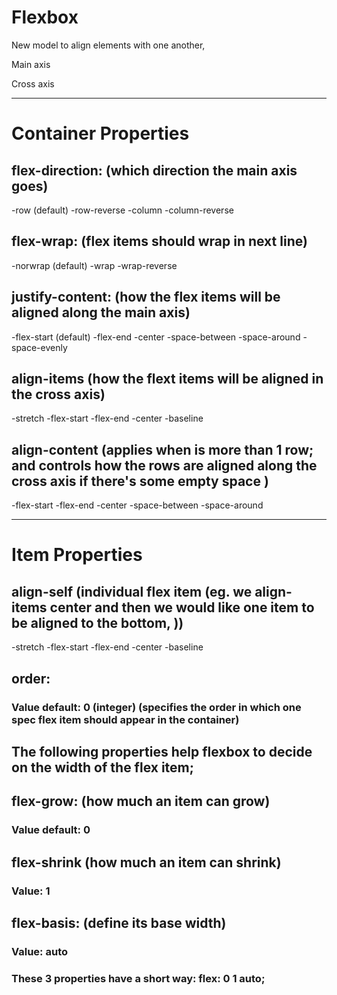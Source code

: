 # Flexbox

New model to align elements with one another,

Main axis

Cross axis

---

# Container Properties

## flex-direction: (which direction the main axis goes)

-row (default)
-row-reverse
-column
-column-reverse

## flex-wrap: (flex items should wrap in next line)

-norwrap (default)
-wrap
-wrap-reverse

## justify-content: (how the flex items will be aligned along the main axis)

-flex-start (default)
-flex-end
-center
-space-between
-space-around
-space-evenly

## align-items (how the flext items will be aligned in the cross axis)

-stretch
-flex-start
-flex-end
-center
-baseline

## align-content (applies when is more than 1 row; and controls how the rows are aligned along the cross axis if there's some empty space )

-flex-start
-flex-end
-center
-space-between
-space-around

---

# Item Properties

## align-self (individual flex item (eg. we align-items center and then we would like one item to be aligned to the bottom, ))

-stretch
-flex-start
-flex-end
-center
-baseline

## order:

### Value default: 0 (integer) (specifies the order in which one spec flex item should appear in the container)

## The following properties help flexbox to decide on the width of the flex item;

## flex-grow: (how much an item can grow)

### Value default: 0

## flex-shrink (how much an item can shrink)

### Value: 1

## flex-basis: (define its base width)

### Value: auto

### These 3 properties have a short way: flex: 0 1 auto;
